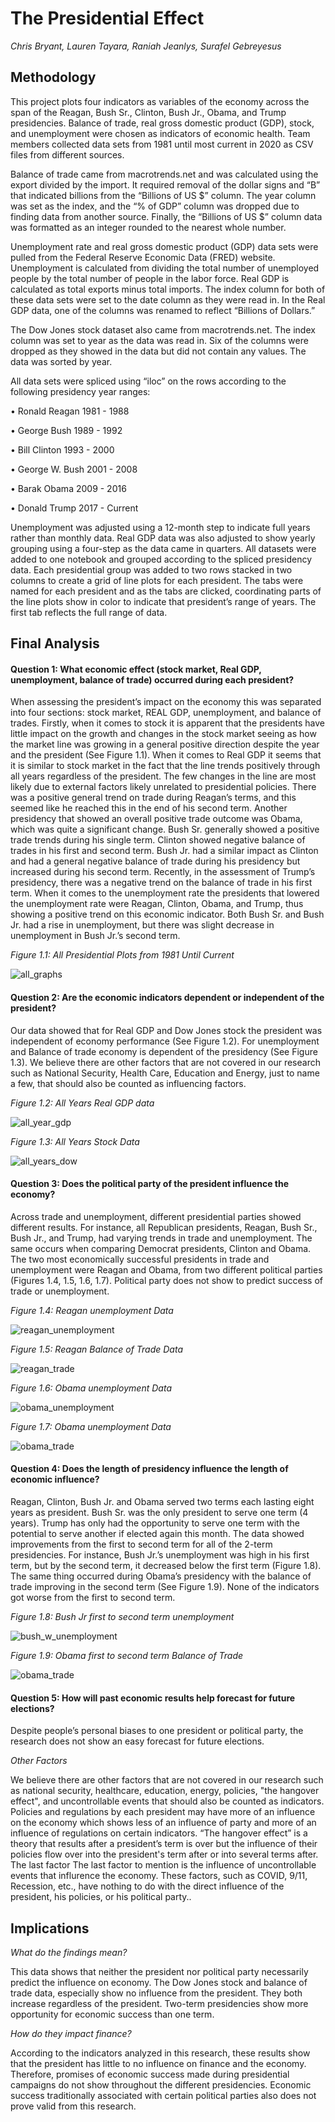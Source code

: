 # **The Presidential Effect**


*Chris Bryant, Lauren Tayara, Raniah Jeanlys, Surafel Gebreyesus*


## **Methodology**

This project plots four indicators as variables of the economy across the span of the Reagan, Bush Sr., Clinton, Bush Jr., Obama, and Trump presidencies. Balance of trade, real gross domestic product (GDP), stock, and unemployment were chosen as indicators of economic health. Team members collected data sets from 1981 until most current in 2020 as CSV files from different sources. 

Balance of trade came from macrotrends.net and was calculated using the export divided by the import. It required removal of the dollar signs and “B” that indicated billions from the “Billions of US $” column. The year column was set as the index, and the “% of GDP” column was dropped due to finding data from another source. Finally, the “Billions of US $” column data was formatted as an integer rounded to the nearest whole number.  

Unemployment rate and real gross domestic product (GDP) data sets were pulled from the Federal Reserve Economic Data (FRED) website. Unemployment is calculated from dividing the total number of unemployed people by the total number of people in the labor force. Real GDP is calculated as total exports minus total imports. The index column for both of these data sets were set to the date column as they were read in. In the Real GDP data, one of the columns was renamed to reflect “Billions of Dollars.” 

The Dow Jones stock dataset also came from macrotrends.net. The index column was set to year as the data was read in. Six of the columns were dropped as they showed in the data but did not contain any values. The data was sorted by year. 

All data sets were spliced using “iloc” on the rows according to the following presidency year ranges:

•	Ronald Reagan 1981 - 1988

•	George Bush 1989 - 1992

•	Bill Clinton 1993 - 2000

•	George W. Bush 2001 - 2008

•	Barak Obama 2009 - 2016

•	Donald Trump 2017 - Current

Unemployment was adjusted using a 12-month step to indicate full years rather than monthly data. Real GDP data was also adjusted to show yearly grouping using a four-step as the data came in quarters. All datasets were added to one notebook and grouped according to the spliced presidency data. Each presidential group was added to two rows stacked in two columns to create a grid of line plots for each president. The tabs were named for each president and as the tabs are clicked, coordinating parts of the line plots show in color to indicate that president’s range of years. The first tab reflects the full range of data. 


## **Final Analysis**

#### Question 1: What economic effect (stock market, Real GDP, unemployment, balance of trade) occurred during each president?
When assessing the president’s impact on the economy this was separated into four sections: stock market, REAL GDP, unemployment, and balance of trades. Firstly, when it comes to stock it is apparent that the presidents have little impact on the growth and changes in the stock market seeing as how the market line was growing in a general positive direction despite the year and the president (See Figure 1.1). When it comes to Real GDP it seems that it is similar to stock market in the fact that the line trends positively through all years regardless of the president. The few changes in the line are most likely due to external factors likely unrelated to presidential policies. There was a positive general trend on trade during Reagan’s terms, and this seemed like he reached this in the end of his second term. Another presidency that showed an overall positive trade outcome was Obama, which was quite a significant change. Bush Sr. generally showed a positive trade trends during his single term. Clinton showed negative balance of trades in his first and second term. Bush Jr. had a similar impact as Clinton and had a general negative balance of trade during his presidency but increased during his second term. Recently, in the assessment of Trump’s presidency, there was a negative trend on the balance of trade in his first term. When it comes to the unemployment rate the presidents that lowered the unemployment rate were Reagan, Clinton, Obama, and Trump, thus showing a positive trend on this economic indicator. Both Bush Sr. and Bush Jr. had a rise in unemployment, but there was slight decrease in unemployment in Bush Jr.’s second term.

*Figure 1.1: All Presidential Plots from 1981 Until Current*

![all_graphs](https://github.com/ltayara1/Fintech_project_1/blob/main/images/all_graphs.PNG)


#### Question 2: Are the economic indicators dependent or independent of the president?
Our data showed that for Real GDP and Dow Jones stock the president was independent of economy performance (See Figure 1.2). For unemployment and Balance of trade economy is dependent of the presidency (See Figure 1.3). We believe there are other factors that are not covered in our research such as National Security, Health Care, Education and Energy, just to name a few, that should also be counted as influencing factors.

*Figure 1.2: All Years Real GDP data*

![all_year_gdp](https://github.com/ltayara1/Fintech_project_1/blob/main/images/all_years_gdp.PNG)

*Figure 1.3: All Years Stock Data*

![all_years_dow](https://github.com/ltayara1/Fintech_project_1/blob/main/images/all_years_dow.PNG)

#### Question 3: Does the political party of the president influence the economy?
Across trade and unemployment, different presidential parties showed different results. For instance, all Republican presidents, Reagan, Bush Sr., Bush Jr., and Trump, had varying trends in trade and unemployment. The same occurs when comparing Democrat presidents, Clinton and Obama. The two most economically successful presidents in trade and unemployment were Reagan and Obama, from two different political parties (Figures 1.4, 1.5, 1.6, 1.7). Political party does not show to predict success of trade or unemployment.

*Figure 1.4: Reagan unemployment Data*

![reagan_unemployment](https://github.com/ltayara1/Fintech_project_1/blob/main/images/reagan_unemployment.PNG)

*Figure 1.5: Reagan Balance of Trade Data*

![reagan_trade](https://github.com/ltayara1/Fintech_project_1/blob/main/images/reagan_trade.PNG)

*Figure 1.6: Obama unemployment Data*

![obama_unemployment](https://github.com/ltayara1/Fintech_project_1/blob/main/images/obama_unemployment.PNG)

*Figure 1.7: Obama unemployment Data*

![obama_trade](https://github.com/ltayara1/Fintech_project_1/blob/main/images/obama_trade.PNG)

#### Question 4: Does the length of presidency influence the length of economic influence?
Reagan, Clinton, Bush Jr. and Obama served two terms each lasting eight years as president. Bush Sr. was the only president to serve one term (4 years). Trump has only had the opportunity to serve one term with the potential to serve another if elected again this month. The data showed improvements from the first to second term for all of the 2-term presidencies. For instance, Bush Jr.’s unemployment was high in his first term, but by the second term, it decreased below the first term (Figure 1.8). The same thing occurred during Obama’s presidency with the balance of trade improving in the second term (See Figure 1.9). None of the indicators got worse from the first to second term.

*Figure 1.8: Bush Jr first to second term unemployment*

![bush_w_unemployment](https://github.com/ltayara1/Fintech_project_1/blob/main/images/bush_w_unemployment.PNG)


*Figure 1.9: Obama first to second term Balance of Trade*

![obama_trade](https://github.com/ltayara1/Fintech_project_1/blob/main/images/obama_trade.PNG)


#### Question 5: How will past economic results help forecast for future elections?
Despite people’s personal biases to one president or political party, the research does not show an easy forecast for future elections.

*Other Factors*

We believe there are other factors that are not covered in our research such as national security, healthcare, education, energy, policies, "the hangover effect", and uncontrollable events that should also be counted as indicators. Policies and regulations by each president may have more of an influence on the economy which shows less of an influence of party and more of an influence of regulations on certain indicators. “The hangover effect” is a theory that results after a president’s term is over but the influence of their policies flow over into the president's term after or into several terms after. The last factor The last factor to mention is the influence of uncontrollable events that influrence the economy. These factors, such as COVID, 9/11, Recession, etc., have nothing to do with the direct influence of the president, his policies, or his political party..


## **Implications**
*What do the findings mean?*

This data shows that neither the president nor political party necessarily predict the influence on economy. The Dow Jones stock and balance of trade data, especially show no influence from the president. They both increase regardless of the president. Two-term presidencies show more opportunity for economic success than one term.

*How do they impact finance?*

According to the indicators analyzed in this research, these results show that the president has little to no influence on finance and the economy. Therefore, promises of economic success made during presidential campaigns do not show throughout the different presidencies. Economic success traditionally associated with certain political parties also does not prove valid from this research. 
